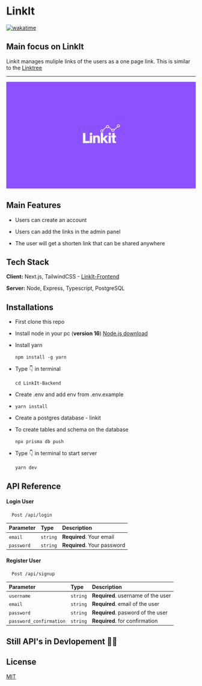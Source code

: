 # LinkIt

[![wakatime](https://wakatime.com/badge/github/tejaswankalluri/LinkIt-Backend.svg)](https://wakatime.com/badge/github/tejaswankalluri/LinkIt-Backend)

## Main focus on LinkIt

Linkit manages muliple links of the users as a one page link. This is similar to the
[Linktree](https://linktr.ee)

---

![App logo](https://raw.githubusercontent.com/tejaswankalluri/LinkIt-Backend/main/docs/logos/desktop.svg)

## Main Features

-   Users can create an account

-   Users can add the links in the admin panel

-   The user will get a shorten link that can be shared anywhere

## Tech Stack

**Client:** Next.js, TailwindCSS - [LinkIt-Frontend](https://github.com/tejaswankalluri/LinkIt-Frontend)

**Server:** Node, Express, Typescript, PostgreSQL

## Installations

-   First clone this repo

-   Install node in your pc (**version 16**) [Node.js download](https://nodejs.org/)

-   Install yarn

    `npm install -g yarn`

-   Type 👇 in terminal

    `cd LinkIt-Backend`

-   Create .env and add env from .env.example

-   `yarn install`

-   Create a postgres database - linkit

-   To create tables and schema on the database

    `npx prisma db push`

-   Type 👇 in terminal to start server

    `yarn dev`

## API Reference

#### Login User

```http
  Post /api/login
```

| Parameter  | Type     | Description                 |
| :--------- | :------- | :-------------------------- |
| `email`    | `string` | **Required**. Your email    |
| `password` | `string` | **Required**. Your password |

#### Register User

```http
  Post /api/signup
```

| Parameter               | Type     | Description                        |
| :---------------------- | :------- | :--------------------------------- |
| `username`              | `string` | **Required**. username of the user |
| `email`                 | `string` | **Required**. email of the user    |
| `password`              | `string` | **Required**. pasword of the user  |
| `password_confirmation` | `string` | **Required**. for confirmation     |

## Still API's in Devlopement 🧑‍💻

## License

[MIT](https://choosealicense.com/licenses/mit/)
